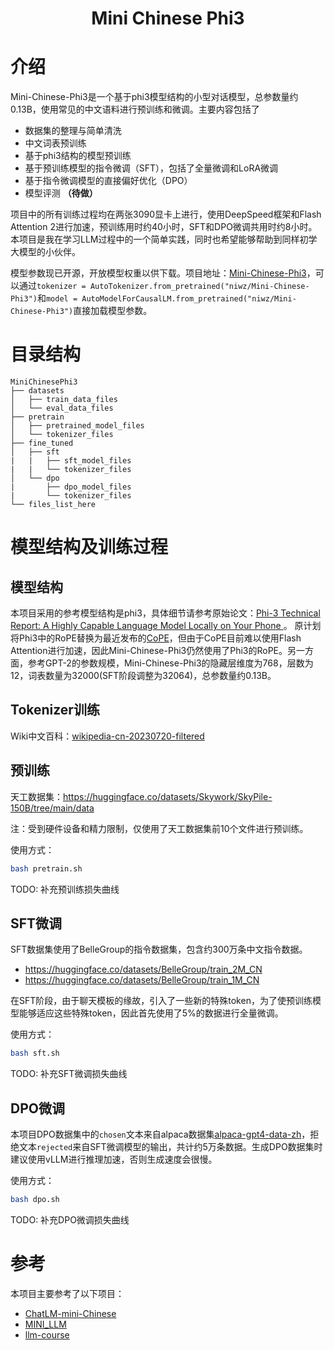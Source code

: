 <div align="center">

# Mini Chinese Phi3

</div>


# 介绍

Mini-Chinese-Phi3是一个基于phi3模型结构的小型对话模型，总参数量约0.13B，使用常见的中文语料进行预训练和微调。主要内容包括了
- 数据集的整理与简单清洗
- 中文词表预训练
- 基于phi3结构的模型预训练
- 基于预训练模型的指令微调（SFT），包括了全量微调和LoRA微调
- 基于指令微调模型的直接偏好优化（DPO）
- 模型评测 **（待做）**

项目中的所有训练过程均在两张3090显卡上进行，使用DeepSpeed框架和Flash Attention 2进行加速，预训练用时约40小时，SFT和DPO微调共用时约8小时。本项目是我在学习LLM过程中的一个简单实践，同时也希望能够帮助到同样初学大模型的小伙伴。

模型参数现已开源，开放模型权重以供下载。项目地址：[Mini-Chinese-Phi3](https://huggingface.co/niwz/Mini-Chinese-Phi3)，可以通过`tokenizer = AutoTokenizer.from_pretrained("niwz/Mini-Chinese-Phi3")`和`model = AutoModelForCausalLM.from_pretrained("niwz/Mini-Chinese-Phi3")`直接加载模型参数。


# 目录结构

```
MiniChinesePhi3
├── datasets
│   ├── train_data_files
│   └── eval_data_files
├── pretrain
│   ├── pretrained_model_files
│   └── tokenizer_files
├── fine_tuned
│   ├── sft
|   |   ├── sft_model_files
|   |   └── tokenizer_files
│   └── dpo
|       ├── dpo_model_files
|       └── tokenizer_files
└── files_list_here
```

# 模型结构及训练过程

## 模型结构

本项目采用的参考模型结构是phi3，具体细节请参考原始论文：[Phi-3 Technical Report: A Highly Capable Language Model Locally on Your Phone
](https://arxiv.org/abs/2404.14219)。
原计划将Phi3中的RoPE替换为最近发布的[CoPE](https://arxiv.org/abs/2405.18719)，但由于CoPE目前难以使用Flash Attention进行加速，因此Mini-Chinese-Phi3仍然使用了Phi3的RoPE。另一方面，参考GPT-2的参数规模，Mini-Chinese-Phi3的隐藏层维度为768，层数为12，词表数量为32000(SFT阶段调整为32064)，总参数量约0.13B。


## Tokenizer训练

   Wiki中文百科：[wikipedia-cn-20230720-filtered](https://huggingface.co/datasets/pleisto/wikipedia-cn-20230720-filtered) 

## 预训练

   天工数据集：https://huggingface.co/datasets/Skywork/SkyPile-150B/tree/main/data

注：受到硬件设备和精力限制，仅使用了天工数据集前10个文件进行预训练。

使用方式：
```bash
bash pretrain.sh
```
TODO: 补充预训练损失曲线

## SFT微调

SFT数据集使用了BelleGroup的指令数据集，包含约300万条中文指令数据。
- https://huggingface.co/datasets/BelleGroup/train_2M_CN
- https://huggingface.co/datasets/BelleGroup/train_1M_CN

在SFT阶段，由于聊天模板的缘故，引入了一些新的特殊token，为了使预训练模型能够适应这些特殊token，因此首先使用了5%的数据进行全量微调。

使用方式：
```bash
bash sft.sh
```

TODO: 补充SFT微调损失曲线

## DPO微调

本项目DPO数据集中的`chosen`文本来自alpaca数据集[alpaca-gpt4-data-zh](https://huggingface.co/datasets/c-s-ale/alpaca-gpt4-data-zh)，拒绝文本`rejected`来自SFT微调模型的输出，共计约5万条数据。生成DPO数据集时建议使用vLLM进行推理加速，否则生成速度会很慢。

使用方式：
```bash
bash dpo.sh
```

TODO: 补充DPO微调损失曲线


# 参考

本项目主要参考了以下项目：
- [ChatLM-mini-Chinese](https://github.com/charent/ChatLM-mini-Chinese)
- [MINI_LLM](https://github.com/jiahe7ay/MINI_LLM)
- [llm-course](https://github.com/mlabonne/llm-course)